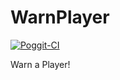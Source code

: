 # WarnPlayer
[![Poggit-CI](https://poggit.pmmp.io/ci.badge/GameCraftPE/Moderating/Moderating)](https://poggit.pmmp.io/ci/GameCraftPE/Moderating/Moderating)

Warn a Player!
